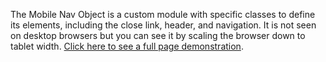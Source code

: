The Mobile Nav Object is a custom module with specific classes to define its elements, including the close link, header, and navigation. It is not seen on desktop browsers but you can see it by scaling the browser down to tablet width. [Click here to see a full page demonstration](demos/mobile-nav).